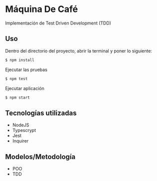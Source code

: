 # Máquina De Café 
Implementación de Test Driven Development (TDD)

## Uso
Dentro del directorio del proyecto, abrir la terminal y poner lo siguiente:
```bash
$ npm install
```
 Ejecutar las pruebas
 ```bash
 $ npm test
```
 Ejecutar aplicación
 ```bash
 $ npm start
```
## Tecnologías utilizadas
- NodeJS
- Typescrypt
- Jest
- Inquirer

## Modelos/Metodología
- POO
- TDD
